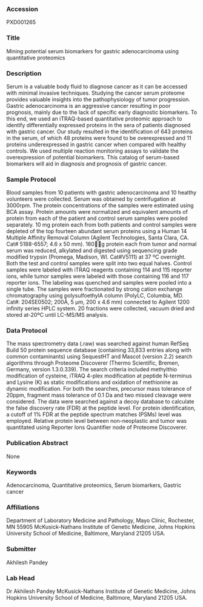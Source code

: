 ### Accession
PXD001265

### Title
Mining potential serum biomarkers for gastric adenocarcinoma using quantitative proteomics

### Description
Serum is a valuable body fluid to diagnose cancer as it can be accessed with minimal invasive techniques. Studying the cancer serum proteome provides valuable insights into the pathophysiology of tumor progression. Gastric adenocarcinoma is an aggressive cancer resulting in poor prognosis, mainly due to the lack of specific early diagnostic biomarkers. To this end, we used an iTRAQ-based quantitative proteomic approach to identify differentially expressed proteins in the sera of patients diagnosed with gastric cancer. Our study resulted in the identification of 643 proteins in the serum, of which 48 proteins were found to be overexpressed and 11 proteins underexpressed in gastric cancer when compared with healthy controls. We used multiple reaction monitoring assays to validate the overexpression of potential biomarkers. This catalog of serum-based biomarkers will aid in diagnosis and prognosis of gastric cancer.

### Sample Protocol
Blood samples from 10 patients with gastric adenocarcinoma and 10 healthy volunteers were collected. Serum was obtained by centrifugation at 3000rpm. The protein concentrations of the samples were estimated using BCA assay. Protein amounts were normalized and equivalent amounts of protein from each of the patient and control serum samples were pooled separately. 10 mg protein each from both patients and control samples were depleted of the top fourteen abundant serum proteins using a Human 14 Multiple Affinity Removal Column (Agilent Technologies, Santa Clara, CA. Cat# 5188-6557; 4.6 x 50 mm). 160g protein each from tumor and normal serum was reduced, alkylated and digested using sequencing grade modified trypsin (Promega, Madison, WI. Cat#V5111) at 37 ºC overnight. Both the test and control samples were split into two equal halves. Control samples were labeled with iTRAQ reagents containing 114 and 115 reporter ions, while tumor samples were labeled with those containing 116 and 117 reporter ions. The labeling was quenched and samples were pooled into a single tube. The samples were fractionated by strong cation exchange chromatography using polysulfoethylA column (PolyLC, Columbia, MD. Cat#: 204SE0502; 200Ǻ, 5 μm, 200 x 4.6 mm) connected to Agilent 1200 infinity series HPLC system. 20 fractions were collected, vacuum dried and stored at-20ºC until LC-MS/MS analysis.

### Data Protocol
The mass spectrometry data (.raw) was searched against human RefSeq Build 50 protein sequence database (containing 33,833 entries along with common contaminants) using SequestHT and Mascot (version 2.2) search algorithms through Proteome Discoverer (Thermo Scientific, Bremen, Germany, version 1.3.0.339). The search criteria included methylthio modification of cysteine, iTRAQ 4-plex modification at peptide N-terminus and Lysine (K) as static modifications and oxidation of methionine as dynamic modification. For both the searches, precursor mass tolerance of 20ppm, fragment mass tolerance of 0.1 Da and two missed cleavage were considered. The data were searched against a decoy database to calculate the false discovery rate (FDR) at the peptide level. For protein identification, a cutoff of 1% FDR at the peptide spectrum matches (PSMs) level was employed. Relative protein level between non-neoplastic and tumor was quantitated using Reporter Ions Quantifier node of Proteome Discoverer.

### Publication Abstract
None

### Keywords
Adenocarcinoma, Quantitative proteomics, Serum biomarkers, Gastric cancer

### Affiliations
Department of Laboratory Medicine and Pathology, Mayo Clinic, Rochester, MN 55905
McKusick-Nathans Institute of Genetic Medicine, Johns Hopkins University School of Medicine, Baltimore, Maryland 21205 USA.

### Submitter
Akhilesh Pandey

### Lab Head
Dr Akhilesh Pandey
McKusick-Nathans Institute of Genetic Medicine, Johns Hopkins University School of Medicine, Baltimore, Maryland 21205 USA.



